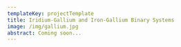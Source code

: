 ```yaml
---
templateKey: projectTemplate
title: Iridium-Gallium and Iron-Gallium Binary Systems
image: /img/gallium.jpg
abstract: Coming soon...
---
```


